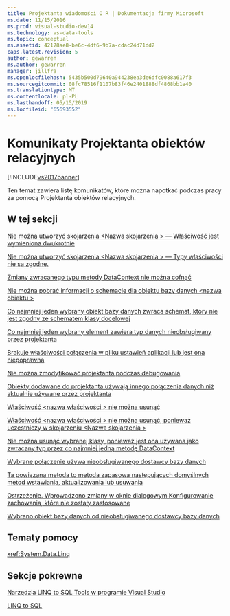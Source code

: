 ```yaml
---
title: Projektanta wiadomości O R | Dokumentacja firmy Microsoft
ms.date: 11/15/2016
ms.prod: visual-studio-dev14
ms.technology: vs-data-tools
ms.topic: conceptual
ms.assetid: 42178ae8-be6c-4df6-9b7a-cdac24d71dd2
caps.latest.revision: 5
author: gewarren
ms.author: gewarren
manager: jillfra
ms.openlocfilehash: 5435b500d79640a944238ea3de6dfc0088a617f3
ms.sourcegitcommit: 08fc78516f1107b83f46e2401888df4868bb1e40
ms.translationtype: MT
ms.contentlocale: pl-PL
ms.lasthandoff: 05/15/2019
ms.locfileid: "65693552"
---
```

# <a name="or-designer-messages"></a>Komunikaty Projektanta obiektów relacyjnych
[!INCLUDE[vs2017banner](../includes/vs2017banner.md)]

Ten temat zawiera listę komunikatów, które można napotkać podczas pracy za pomocą Projektanta obiektów relacyjnych.  
  
## <a name="in-this-section"></a>W tej sekcji  
 [Nie można utworzyć skojarzenia \<Nazwa skojarzenia > — Właściwość jest wymieniona dwukrotnie](../data-tools/cannot-create-an-association-association-name-property-listed-twice.md)  
  
 [Nie można utworzyć skojarzenia \<Nazwa skojarzenia > — Typy właściwości nie są zgodne.](../data-tools/cannot-create-an-association-association-name-property-types-do-not-match.md)  
  
 [Zmiany zwracanego typu metody DataContext nie można cofnąć](../data-tools/changing-the-return-type-of-a-datacontext-method-cannot-be-undone.md)  
  
 [Nie można pobrać informacji o schemacie dla obiektu bazy danych \<nazwa obiektu >](../data-tools/could-not-retrieve-schema-information-for-database-object-object-name.md)  
  
 [Co najmniej jeden wybrany obiekt bazy danych zwraca schemat, który nie jest zgodny ze schematem klasy docelowej](../data-tools/one-or-more-selected-database-objects-return-a-schema-that-does-not-match-the-schema-of-the-target-class.md)  
  
 [Co najmniej jeden wybrany element zawiera typ danych nieobsługiwany przez projektanta](../data-tools/one-or-more-selected-items-contain-a-data-type-that-is-not-supported-by-the-designer.md)  
  
 [Brakuje właściwości połączenia w pliku ustawień aplikacji lub jest ona niepoprawna](../data-tools/the-connection-property-in-the-application-settings-file-is-missing-or-incorrect.md)  
  
 [Nie można zmodyfikować projektanta podczas debugowania](../data-tools/the-designer-cannot-be-modified-while-debugging.md)  
  
 [Obiekty dodawane do projektanta używają innego połączenia danych niż aktualnie używane przez projektanta](../data-tools/the-objects-you-are-adding-to-the-designer-use-a-different-data-connection-than-the-designer-is-currently-using.md)  
  
 [Właściwość \<nazwa właściwości > nie można usunąć](../data-tools/the-property-property-name-cannot-be-deleted.md)  
  
 [Właściwość \<nazwa właściwości > nie można usunąć, ponieważ uczestniczy w skojarzeniu \<Nazwa skojarzenia >](../data-tools/the-property-property-name-cannot-be-deleted-because-it-is-participating-in-the-association-association-name.md)  
  
 [Nie można usunąć wybranej klasy, ponieważ jest ona używana jako zwracany typ przez co najmniej jedną metodę DataContext](../data-tools/the-selected-class-cannot-be-deleted-because-it-is-used-as-a-return-type-for-one-or-more-datacontext-methods.md)  
  
 [Wybrane połączenie używa nieobsługiwanego dostawcy bazy danych](../data-tools/the-selected-connection-uses-an-unsupported-database-provider.md)  
  
 [Ta powiązana metoda to metoda zapasowa następujących domyślnych metod wstawiania, aktualizowania lub usuwania](../data-tools/this-related-method-is-the-backing-method-for-the-following-default-insert-update-or-delete-methods.md)  
  
 [Ostrzeżenie. Wprowadzono zmiany w oknie dialogowym Konfigurowanie zachowania, które nie zostały zastosowane](../data-tools/warning-changes-have-been-made-to-the-configure-behavior-dialog-box-that-have-not-been-applied.md)  
  
 [Wybrano obiekt bazy danych od nieobsługiwanego dostawcy bazy danych](../data-tools/you-have-selected-a-database-object-from-an-unsupported-database-provider.md)  
  
## <a name="reference"></a>Tematy pomocy  
 <xref:System.Data.Linq>  
  
## <a name="related-sections"></a>Sekcje pokrewne  
 [Narzędzia LINQ to SQL Tools w programie Visual Studio](../data-tools/linq-to-sql-tools-in-visual-studio2.md)  
  
 [LINQ to SQL](https://msdn.microsoft.com/library/73d13345-eece-471a-af40-4cc7a2f11655)

